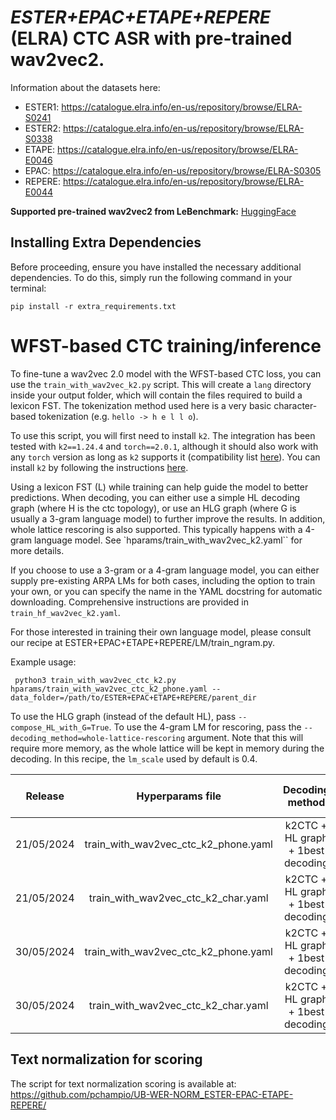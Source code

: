 # *ESTER+EPAC+ETAPE+REPERE* (ELRA) CTC ASR with pre-trained wav2vec2.

Information about the datasets here:
 - ESTER1: https://catalogue.elra.info/en-us/repository/browse/ELRA-S0241
 - ESTER2: https://catalogue.elra.info/en-us/repository/browse/ELRA-S0338
 - ETAPE:  https://catalogue.elra.info/en-us/repository/browse/ELRA-E0046
 - EPAC:   https://catalogue.elra.info/en-us/repository/browse/ELRA-S0305
 - REPERE: https://catalogue.elra.info/en-us/repository/browse/ELRA-E0044

**Supported pre-trained wav2vec2 from LeBenchmark:** [HuggingFace](https://huggingface.co/LeBenchmark)

## Installing Extra Dependencies

Before proceeding, ensure you have installed the necessary additional dependencies. To do this, simply run the following command in your terminal:

```
pip install -r extra_requirements.txt
```

# WFST-based CTC training/inference
To fine-tune a wav2vec 2.0 model with the WFST-based CTC loss, you can use the `train_with_wav2vec_k2.py` script. This will create a `lang` directory inside your output folder, which will contain the files required to build a lexicon FST. The tokenization method used here is a very basic character-based tokenization (e.g. `hello -> h e l l o`).

To use this script, you will first need to install `k2`. The integration has been tested with `k2==1.24.4` and `torch==2.0.1`, although it should also work with any `torch` version as long as `k2` supports it (compatibility list [here](https://k2-fsa.github.io/k2/installation/pre-compiled-cuda-wheels-linux/index.html)). You can install `k2` by following the instructions [here](https://k2-fsa.github.io/k2/installation/from_wheels.html#linux-cuda-example).

Using a lexicon FST (L) while training can help guide the model to better predictions. When decoding, you can either use a simple HL decoding graph (where H is the ctc topology), or use an HLG graph (where G is usually a 3-gram language model) to further improve the results. In addition, whole lattice rescoring is also supported. This typically happens with a 4-gram language model. See `hparams/train_with_wav2vec_k2.yaml`` for more details.

If you choose to use a 3-gram or a 4-gram language model, you can either supply pre-existing ARPA LMs for both cases, including the option to train your own, or you can specify the name in the YAML docstring for automatic downloading. Comprehensive instructions are provided in `train_hf_wav2vec_k2.yaml`.

For those interested in training their own language model, please consult our recipe at ESTER+EPAC+ETAPE+REPERE/LM/train_ngram.py.

Example usage:
```
 python3 train_with_wav2vec_ctc_k2.py hparams/train_with_wav2vec_ctc_k2_phone.yaml --data_folder=/path/to/ESTER+EPAC+ETAPE+REPERE/parent_dir
```

To use the HLG graph (instead of the default HL), pass `--compose_HL_with_G=True`. To use the 4-gram LM for rescoring, pass the `--decoding_method=whole-lattice-rescoring` argument. Note that this will require more memory, as the whole lattice will be kept in memory during the decoding. In this recipe, the `lm_scale` used by default is 0.4.

| Release    | Hyperparams file                     | Decoding method                   | Text Normalization for scoring  |  EPAC WER  | ESTER1 WER | ESTER2 WER | ETAPE | REPERE |
|:----------:|:------------------------------------:|:---------------------------------:|:-------------------------------:|:----------:|:----------:|:----------:|:-----:|:-------|
| 21/05/2024 | train_with_wav2vec_ctc_k2_phone.yaml | k2CTC + HL graph + 1best decoding | No                              | 14.41      | 12.81      | 13.66      | 24.90 | 13.95  |
| 21/05/2024 | train_with_wav2vec_ctc_k2_char.yaml  | k2CTC + HL graph + 1best decoding | No                              | 15.17      | 13.18      | 14.21      | 26.16 | 14.74  |
| 30/05/2024 | train_with_wav2vec_ctc_k2_phone.yaml | k2CTC + HL graph + 1best decoding | Yes                             | 9.49       | 10.19      | 11.36      | 23.01 | 11.58  |
| 30/05/2024 | train_with_wav2vec_ctc_k2_char.yaml  | k2CTC + HL graph + 1best decoding | Yes                             | 10.96      | 11.00      | 12.39      | 24.83 | 12.88  |

## Text normalization for scoring
The script for text normalization scoring is available at: https://github.com/pchampio/UB-WER-NORM_ESTER-EPAC-ETAPE-REPERE/
